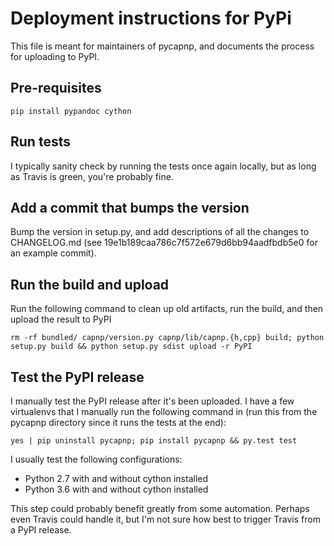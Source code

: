 # Deployment instructions for PyPi

This file is meant for maintainers of pycapnp, and documents the process for uploading to PyPI.

## Pre-requisites

```
pip install pypandoc cython
```

## Run tests

I typically sanity check by running the tests once again locally, but as long as Travis is green, you're probably fine.

## Add a commit that bumps the version

Bump the version in setup.py, and add descriptions of all the changes to CHANGELOG.md (see 19e1b189caa786c7f572e679d6bb94aadfbdb5e0 for an example commit).

## Run the build and upload

Run the following command to clean up old artifacts, run the build, and then upload the result to PyPI

```
rm -rf bundled/ capnp/version.py capnp/lib/capnp.{h,cpp} build; python setup.py build && python setup.py sdist upload -r PyPI
```

## Test the PyPI release

I manually test the PyPI release after it's been uploaded. I have a few virtualenvs that I manually run the following command in (run this from the pycapnp directory since it runs the tests at the end):
```
yes | pip uninstall pycapnp; pip install pycapnp && py.test test
```

I usually test the following configurations:
- Python 2.7 with and without cython installed
- Python 3.6 with and without cython installed

This step could probably benefit greatly from some automation. Perhaps even Travis could handle it, but I'm not sure how best to trigger Travis from a PyPI release.
